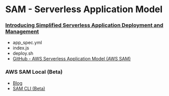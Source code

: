# SAM - Serverless Application Model 

### [Introducing Simplified Serverless Application Deployment and Management](https://aws.amazon.com/blogs/compute/introducing-simplified-serverless-application-deplyoment-and-management/)
* app_spec.yml
* index.js
* deploy.sh
* [GitHub - AWS Serverless Application Model (AWS SAM)](https://github.com/awslabs/serverless-application-model)


### AWS SAM Local (Beta)
* [Blog](https://aws.amazon.com/blogs/aws/new-aws-sam-local-beta-build-and-test-serverless-applications-locally/)
* [SAM CLI (Beta)](https://github.com/awslabs/aws-sam-cli)


